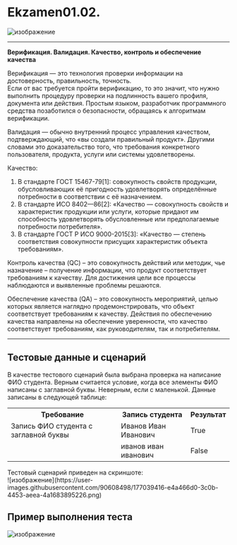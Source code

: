 # Ekzamen01.02.
![изображение](https://user-images.githubusercontent.com/90608498/177037527-743d5b8c-ca44-4bec-a764-7fdef970ae4a.png)

---
**Верификация. Валидация. Качество, контроль и обеспечение качества**<br>

Верификация —  это технология проверки информации на достоверность, правильность, точность.<br>
Если от вас требуется пройти верификацию, то это значит, что нужно выполнить процедуру проверки на подлинность вашего профиля, документа или действия. Простым языком, разработчик программного средства позаботился о безопасности, обращаясь к алгоритмам верификации.<br>

Валидация — обычно внутренний процесс управления качеством, подтверждающий, что «вы создали правильный продукт». Другими словами это доказательство того, что требования конкретного пользователя, продукта, услуги или системы удовлетворены.<br>

Качество:
1) В стандарте ГОСТ 15467-79[1]: совокупность свойств продукции, обусловливающих её пригодность удовлетворять определённые потребности в соответствии с её назначением. <br>
2) В стандарте ИСО 8402—86[2]: «Качество — совокупность свойств и характеристик продукции или услуги, которые придают им способность удовлетворять обусловленные или предполагаемые потребности потребителя». <br>
3) В стандарте ГОСТ Р ИСО 9000-2015[3]: «Качество — степень соответствия совокупности присущих характеристик объекта требованиям». <br>

Контроль качества (QC) – это совокупность действий или методик, чье назначение – получение информации, что продукт соответствует требованиям к качеству. Для достижения цели все процессы наблюдаются и выявленные  проблемы решаются.<br>

Обеспечение качества (QA)  – это совокупность мероприятий, целью которых является наглядно продемонстрировать, что объект соответствует требованиям к качеству. Действия по обеспечению качества направлены на обеспечение уверенности, что качество соответствует требованиям,  как  руководителям, так и потребителям.<br>

---
## Тестовые данные и сценарий
В качестве тестового сценарий была выбрана проверка на написание ФИО студента. Верным считается условие, когда все элементы ФИО написаны с заглавной буквы. Неверным, если с маленькой. Данные записаны в следующей таблице:<br>
<table>
<tr>
<th>
Требование
</th>
<th>
Запись студента
</th>
<th>
Результат
</th>
</tr>
<tr>
<td>Запись ФИО студента с заглавной буквы</td>
<td>Иванов Иван Иванович</td>
<td>True</td>
</tr>
<tr>
<td></td>
<td>иванов иван иванович</td>
<td>False</td>
</tr>
</table>
Тестовый сценарий приведен на скриншоте:<br>
![изображение](https://user-images.githubusercontent.com/90608498/177039416-e4a466d0-3c0b-4453-aeea-4a1683895226.png)

## Пример выполнения теста
![изображение](https://user-images.githubusercontent.com/90608498/177038343-c3c5b11d-738b-491a-bcd7-cdd259070a00.png)
